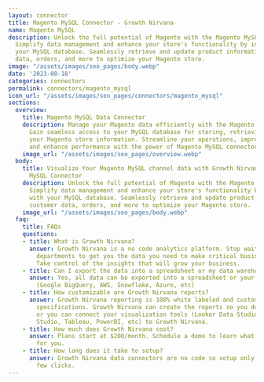 ```yaml
---
layout: connector
title: Magento MySQL Connector - Growth Nirvana
name: Magento MySQL
description: Unlock the full potential of Magento with the Magento MySQL connector.
  Simplify data management and enhance your store's functionality by integrating with
  your MySQL database. Seamlessly retrieve and update product information, customer
  data, orders, and more to optimize your Magento store.
image: "/assets/images/seo_pages/body.webp"
date: '2023-08-18'
categories: connectors
permalink: connectors/magento_mysql
icon_url: "/assets/images/seo_pages/connectors/magento_mysql"
sections:
  overview:
    title: Magento MySQL Data Connector
    description: Manage your Magento data efficiently with the Magento MySQL connector.
      Gain seamless access to your MySQL database for storing, retrieving, and updating
      your Magento store information. Streamline your operations, improve data organization,
      and enhance performance with the power of Magento MySQL connector.
    image_url: "/assets/images/seo_pages/overview.webp"
  body:
    title: Visualize Your Magento MySQL channel data with Growth Nirvana's Magento
      MySQL Connector
    description: Unlock the full potential of Magento with the Magento MySQL connector.
      Simplify data management and enhance your store's functionality by integrating
      with your MySQL database. Seamlessly retrieve and update product information,
      customer data, orders, and more to optimize your Magento store.
    image_url: "/assets/images/seo_pages/body.webp"
  faq:
    title: FAQs
    questions:
    - title: What is Growth Nirvana?
      answer: Growth Nirvana is a no code analytics platform. Stop waiting for other
        departments to get you the data you need to make critical business decisions.
        Take control of the insights that will grow your business.
    - title: Can I export the data into a spreadsheet or my data warehouse?
      answer: Yes, all data can be exported into a spreadsheet or your data warehouse
        (Google BigQuery, AWS, Snowflake, Azure, etc)
    - title: How customizable are Growth Nirvana reports?
      answer: Growth Nirvana reporting is 100% white labeled and customized to your
        specifications. Growth Nirvana can create the reports so you don’t have to
        or you can connect your visualization tools (Looker Data Studio/Google Data
        Studio, Tableau, PowerBI, etc) to Growth Nirvana.
    - title: How much does Growth Nirvana cost?
      answer: Plans start at $200/month. Schedule a demo to learn what plan is best
        for you.
    - title: How long does it take to setup?
      answer: Growth Nirvana data connectors are no code so setup only requires a
        few clicks.
---
```

